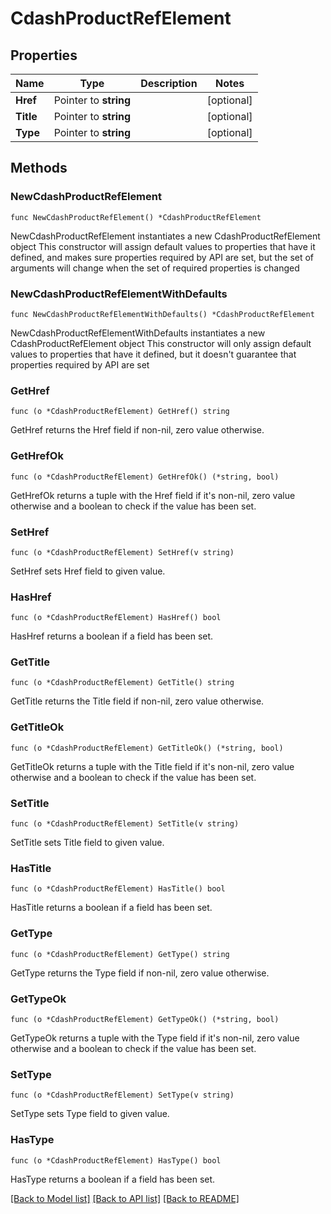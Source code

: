 # CdashProductRefElement

## Properties

Name | Type | Description | Notes
------------ | ------------- | ------------- | -------------
**Href** | Pointer to **string** |  | [optional] 
**Title** | Pointer to **string** |  | [optional] 
**Type** | Pointer to **string** |  | [optional] 

## Methods

### NewCdashProductRefElement

`func NewCdashProductRefElement() *CdashProductRefElement`

NewCdashProductRefElement instantiates a new CdashProductRefElement object
This constructor will assign default values to properties that have it defined,
and makes sure properties required by API are set, but the set of arguments
will change when the set of required properties is changed

### NewCdashProductRefElementWithDefaults

`func NewCdashProductRefElementWithDefaults() *CdashProductRefElement`

NewCdashProductRefElementWithDefaults instantiates a new CdashProductRefElement object
This constructor will only assign default values to properties that have it defined,
but it doesn't guarantee that properties required by API are set

### GetHref

`func (o *CdashProductRefElement) GetHref() string`

GetHref returns the Href field if non-nil, zero value otherwise.

### GetHrefOk

`func (o *CdashProductRefElement) GetHrefOk() (*string, bool)`

GetHrefOk returns a tuple with the Href field if it's non-nil, zero value otherwise
and a boolean to check if the value has been set.

### SetHref

`func (o *CdashProductRefElement) SetHref(v string)`

SetHref sets Href field to given value.

### HasHref

`func (o *CdashProductRefElement) HasHref() bool`

HasHref returns a boolean if a field has been set.

### GetTitle

`func (o *CdashProductRefElement) GetTitle() string`

GetTitle returns the Title field if non-nil, zero value otherwise.

### GetTitleOk

`func (o *CdashProductRefElement) GetTitleOk() (*string, bool)`

GetTitleOk returns a tuple with the Title field if it's non-nil, zero value otherwise
and a boolean to check if the value has been set.

### SetTitle

`func (o *CdashProductRefElement) SetTitle(v string)`

SetTitle sets Title field to given value.

### HasTitle

`func (o *CdashProductRefElement) HasTitle() bool`

HasTitle returns a boolean if a field has been set.

### GetType

`func (o *CdashProductRefElement) GetType() string`

GetType returns the Type field if non-nil, zero value otherwise.

### GetTypeOk

`func (o *CdashProductRefElement) GetTypeOk() (*string, bool)`

GetTypeOk returns a tuple with the Type field if it's non-nil, zero value otherwise
and a boolean to check if the value has been set.

### SetType

`func (o *CdashProductRefElement) SetType(v string)`

SetType sets Type field to given value.

### HasType

`func (o *CdashProductRefElement) HasType() bool`

HasType returns a boolean if a field has been set.


[[Back to Model list]](../README.md#documentation-for-models) [[Back to API list]](../README.md#documentation-for-api-endpoints) [[Back to README]](../README.md)


